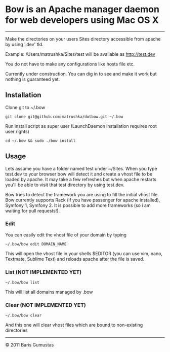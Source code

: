 # Bow is an Apache manager daemon for web developers using Mac OS X
-----
Make the directories on your users Sites directory accessible from apache by using '.dev' tld.

Example: /Users/matrushka/Sites/test will be available as http://test.dev

You do not have to make any configurations like hosts file etc.

Currently under construction. You can dig in to see and make it work but nothing is guaranteed yet.

## Installation

Clone git to ~/.bow

```shell
git clone git@github.com:matrushka/dotbow.git ~/.bow
```

Run install script as super user (LaunchDaemon installation requires root user rights)

```shell
cd ~/.bow && sudo ./bow install
```

## Usage

Lets assume you have a folder named test under ~/Sites. When you type test.dev to your browser bow will detect it and create a vhost file to be loaded by apache. It may take a few refreshes but when apache restarts you'll be able to visit that test directory by using test.dev.

Bow tries to detect the framework you are using to fill the initial vhost file. Bow currently supports Rack (if you have passenger for apache installed), Symfony 1, Symfony 2. It is possible to add more frameworks (so i am waiting for pull requests!).

### Edit
You can easily edit the vhost file of your domain by typing
```shell
~/.bow/bow edit DOMAIN_NAME
```
This will open the vhost file in your shells $EDITOR (you can use vim, nano, Textmate, Sublime Text) and reloads apache after the file is saved.

### List (NOT IMPLEMENTED YET)
```shell
~/.bow/bow list
```
This will list all domains managed by .bow

### Clear (NOT IMPLEMENTED YET)
```shell
~/.bow/bow clear
```
And this one will clear vhost files which are bound to non-existing directories

-----
&copy; 2011 Baris Gumustas
